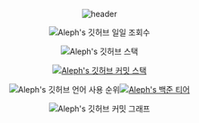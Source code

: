 <div align="center">

<!-- 상단바 -->
![header](https://capsule-render.vercel.app/api?type=waving&color=gradient&height=250&fontSize=40&fontAlignY=40&animation=fadeIn&text=울며와사비먹기%20:sob:)

<!-- 깃허브 일일 조회수 -->
![Aleph's 깃허브 일일 조회수](https://hits.seeyoufarm.com/api/count/incr/badge.svg?url=https%3A%2F%2Fgithub.com%2Fwasabi9812&count_bg=%2374A6EC&title_bg=%236B7575&icon=&icon_color=%23FFFFFF&title=hits&edge_flat=false)

<!-- 깃허브 스탯 -->
![Aleph's 깃허브 스택](https://github-readme-stats.vercel.app/api?username=wasabi9812&show_icons=true&theme=transparent&locale=kr)

<!-- 깃허브 커밋 스택 -->
[![Aleph's 깃허브 커밋 스택](https://streak-stats.demolab.com?user=wasabi9812&theme=transparent&locale=ko)](https://git.io/streak-stats)

<!-- 깃허브 언어 사용 순위 | 백준 티어 -->
![Aleph's 깃허브 언어 사용 순위](https://github-readme-stats.vercel.app/api/top-langs/?username=wasabi9812&layout=compact&theme=dark)[![Aleph's 백준 티어](http://mazassumnida.wtf/api/v2/generate_badge?boj=wasabi9812)](https://solved.ac/s1_1v)

<!-- 깃허브 커밋 그래프 -->
![Aleph's 깃허브 커밋 그래프](https://github-readme-activity-graph.vercel.app/graph?username=wasabi9812&theme=react-dark)


</div>
